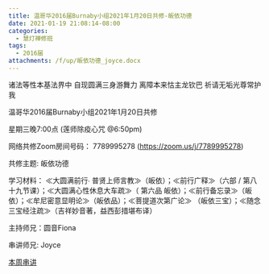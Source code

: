 ```yaml
---
title: 温哥华2016届Burnaby小组2021年1月20日共修-皈依功德
date: 2021-01-19 21:08:14-08:00
categories:
  - 慧灯禅修班
tags:
  - 2016届
attachments: /f/up/皈依功德_joyce.docx
---
```

诸法等性本基法界中 自现圆满三身游舞力 离障本来怙主龙钦巴 祈请无垢光尊常护我

温哥华2016届Burnaby小组2021年1月20日共修 

星期三晚7:00点 (莲师除疫心咒 @6:50pm)

网络共修Zoom房间号码： 7789995278 (<https://zoom.us/j/7789995278>)

共修主题: 皈依功德


学习材料：
≪大圆满前行∙ 普贤上师言教≫（皈依）；≪前行广释≫（六部 / 第八十九节课）；≪大圆满心性休息大车疏≫（ 第六品 皈依）；≪前行备忘录≫（皈依）；≪牟尼密意显明论≫（皈依品）；≪菩提道次第广论≫ （皈依三宝）；≪随念三宝经注疏≫（吉祥妙音著，益西彭措堪布译） 　


主持师兄：圆音Fiona

串讲师兄: Joyce

[本周串讲](https://hdvblob.blob.core.windows.net/hdv/f/up/皈依功德_joyce.docx)